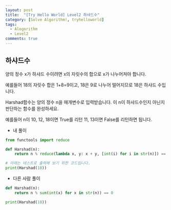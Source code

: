 ```yaml
---
layout: post
title:  "[Try Hello World] Level2 하샤드수"
category: [Solve Algorithm!, tryhelloworld]
tags:
  - Alogorithm
  - Level2
comments: true
---
```


## 하샤드수
양의 정수 x가 하샤드 수이려면 x의 자릿수의 합으로 x가 나누어져야 합니다.

예를들어 18의 자릿수 합은 1+8=9이고, 18은 9로 나누어 떨어지므로 18은 하샤드 수입니다.

Harshad함수는 양의 정수 n을 매개변수로 입력받습니다. 이 n이 하샤드수인지 아닌지 판단하는 함수를 완성하세요.

예를들어 n이 10, 12, 18이면 True를 리턴 11, 13이면 False를 리턴하면 됩니다.

- 내 풀이

```python
from functools import reduce

def Harshad(n):
	return n % reduce(lambda x, y: x + y, [int(i) for i in str(n)]) == 0

# 아래는 테스트로 출력해 보기 위한 코드입니다.
print(Harshad(18))
```

- 다른 사람 풀이

```python
def Harshad(n):
    return n % sum(int(x) for x in str(n)) == 0

print(Harshad(18))
```
